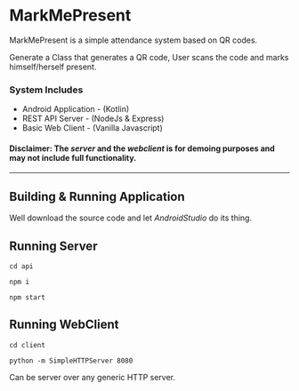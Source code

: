 # MarkMePresent
MarkMePresent is a simple attendance system based on QR codes.

Generate a Class that generates a QR code, User scans the code and marks himself/herself present.

### System Includes
+ Android Application - (Kotlin)
+ REST API Server - (NodeJs & Express)
+ Basic Web Client - (Vanilla Javascript)

#### **Disclaimer: The *server* and the *webclient* is for demoing purposes and may not include full functionality.**

---

## Building & Running Application
Well download the source code and let *AndroidStudio* do its thing.

## Running Server
```
cd api

npm i

npm start
```

## Running WebClient
```
cd client

python -m SimpleHTTPServer 8080
```

Can be server over any generic HTTP server.